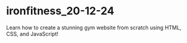 # ironfitness_20-12-24
Learn how to create a stunning gym website from scratch using HTML, CSS, and JavaScript!
